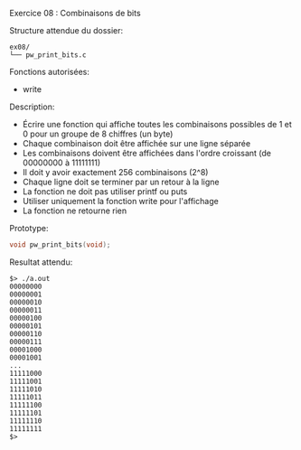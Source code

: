 Exercice 08 : Combinaisons de bits

Structure attendue du dossier:

```
ex08/
└── pw_print_bits.c
```

Fonctions autorisées:

- write

Description:

- Écrire une fonction qui affiche toutes les combinaisons possibles de 1 et 0 pour un groupe de 8 chiffres (un byte)
- Chaque combinaison doit être affichée sur une ligne séparée
- Les combinaisons doivent être affichées dans l'ordre croissant (de 00000000 à 11111111)
- Il doit y avoir exactement 256 combinaisons (2^8)
- Chaque ligne doit se terminer par un retour à la ligne
- La fonction ne doit pas utiliser printf ou puts
- Utiliser uniquement la fonction write pour l'affichage
- La fonction ne retourne rien

Prototype:

```c
void pw_print_bits(void);
```

Resultat attendu:

```
$> ./a.out
00000000
00000001
00000010
00000011
00000100
00000101
00000110
00000111
00001000
00001001
...
11111000
11111001
11111010
11111011
11111100
11111101
11111110
11111111
$>
```
